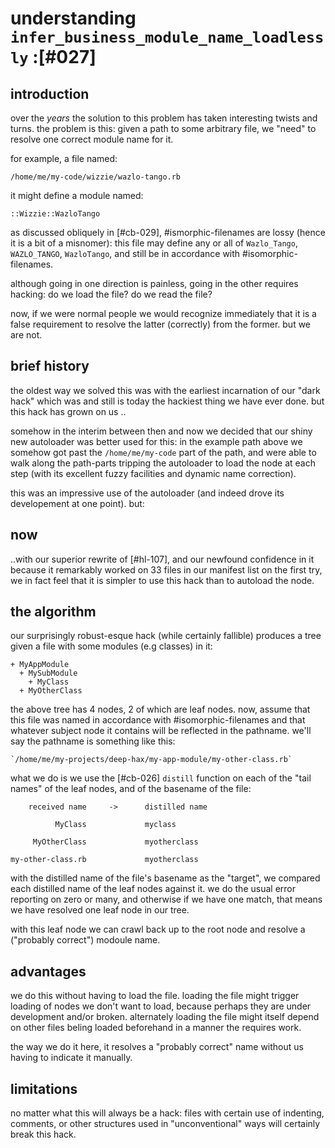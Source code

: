 # understanding `infer_business_module_name_loadlessly` :[#027]

## introduction

over the *years* the solution to this problem has taken interesting twists
and turns. the problem is this: given a path to some arbitrary file, we
"need" to resolve one correct module name for it.

for example, a file named:

    /home/me/my-code/wizzie/wazlo-tango.rb

it might define a module named:

    ::Wizzie::WazloTango

as discussed obliquely in [#cb-029], #ismorphic-filenames are lossy
(hence it is a bit of a misnomer): this file may define any or all of
`Wazlo_Tango`, `WAZLO_TANGO`, `WazloTango`, and still be in accordance
with #isomorphic-filenames.

although going in one direction is painless, going in the other requires
hacking: do we load the file? do we read the file?

now, if we were normal people we would recognize immediately that it is
a false requirement to resolve the latter (correctly) from the former.
but we are not.




## brief history

the oldest way we solved this was with the earliest incarnation of our
"dark hack" which was and still is today the hackiest thing we have ever
done. but this hack has grown on us ..

somehow in the interim between then and now we decided that our shiny
new autoloader was better used for this: in the example path above we
somehow got past the `/home/me/my-code` part of the path, and were able
to walk along the path-parts tripping the autoloader to load the node at
each step (with its excellent fuzzy facilities and dynamic name
correction).

this was an impressive use of the autoloader (and indeed drove its
developement at one point). but:




## now

..with our superior rewrite of [#hl-107], and our newfound confidence
in it because it remarkably worked on 33 files in our manifest list on
the first try, we in fact feel that it is simpler to use this hack than
to autoload the node.




## the algorithm

our surprisingly robust-esque hack (while certainly fallible) produces a
tree given a file with some modules (e.g classes) in it:


    + MyAppModule
      + MySubModule
        + MyClass
      + MyOtherClass

the above tree has 4 nodes, 2 of which are leaf nodes. now, assume that
this file was named in accordance with #isomorphic-filenames and that
whatever subject node it contains will be reflected in the pathname.
we'll say the pathname is something like this:


    `/home/me/my-projects/deep-hax/my-app-module/my-other-class.rb`


what we do is we use the [#cb-026] `distill` function on each of the
"tail names" of the leaf nodes, and of the basename of the file:


        received name     ->      distilled name

              MyClass             myclass

         MyOtherClass             myotherclass

    my-other-class.rb             myotherclass


with the distilled name of the file's basename as the "target", we
compared each distilled name of the leaf nodes against it. we do the
usual error reporting on zero or many, and otherwise if we have one
match, that means we have resolved one leaf node in our tree.

with this leaf node we can crawl back up to the root node and resolve a
("probably correct") modoule name.




## advantages

we do this without having to load the file. loading the file might
trigger loading of nodes we don't want to load, because perhaps they are
under development and/or broken. alternately loading the file might
itself depend on other files beling loaded beforehand in a manner the
requires work.

the way we do it here, it resolves a "probably correct" name without us
having to indicate it manually.




## limitations

no matter what this will always be a hack: files with certain use of
indenting, comments, or other structures used in "unconventional" ways
will certainly break this hack.
